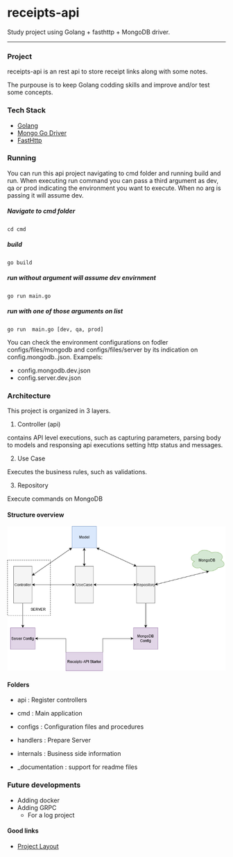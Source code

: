 # receipts-api
Study project using Golang + fasthttp + MongoDB driver.

****

### Project

receipts-api is an rest api to store receipt links along with some notes. 

The purpouse is to keep Golang codding skills and improve and/or test some concepts.

### Tech Stack

* [Golang](https://golang.org/)
* [Mongo Go Driver](https://github.com/mongodb/mongo-go-driver)
* [FastHttp](https://github.com/valyala/fasthttp)

### Running

You can run this api project navigating to cmd folder and running build and run. When executing run command you can pass a third argument as dev, qa or prod indicating the environment you want to execute. When no arg is passing it will assume dev.


##### Navigate to cmd folder
``
cd cmd
``

##### build
``
go build
``

##### run without argument will assume dev envirnment
``
go run main.go
``

##### run with one of those arguments on list
``
go run  main.go [dev, qa, prod]
``

You can check the environment configurations on fodler
configs/files/mongodb and configs/files/server  by its indication on config.mongodb.<env>.json. Exampels:
* config.mongodb.dev.json
* config.server.dev.json

### Architecture

This project is organized in 3 layers.
1. Controller (api)

contains API level executions, such as capturing parameters, parsing body to models and responsing api executions setting http status and messages.

2. Use Case 

Executes the business rules, such as validations.

3. Repository

Execute commands on MongoDB

#### Structure overview

![structure](./_documentation/structure-overview.png)

#### Folders

* api : Register controllers

* cmd : Main application

* configs : Configuration files and procedures
* handlers : Prepare Server 
* internals : Business side information
* _documentation : support for readme files

### Future developments 

* Adding docker 
* Adding GRPC
    * For a log project

#### Good links
* [Project Layout](https://github.com/golang-standards/project-layout)


